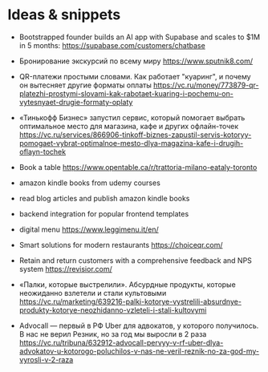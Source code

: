 # Ideas & snippets

- Bootstrapped founder builds an AI app with Supabase and scales to $1M in 5 months: <https://supabase.com/customers/chatbase>

- Бронирование экскурсий по всему миру <https://www.sputnik8.com/>

- QR-платежи простыми словами. Как работает "куаринг", и почему он вытесняет другие форматы оплаты <https://vc.ru/money/773879-qr-platezhi-prostymi-slovami-kak-rabotaet-kuaring-i-pochemu-on-vytesnyaet-drugie-formaty-oplaty>

- «Тинькофф Бизнес» запустил сервис, который помогает выбрать оптимальное место для магазина, кафе и других офлайн-точек <https://vc.ru/services/866906-tinkoff-biznes-zapustil-servis-kotoryy-pomogaet-vybrat-optimalnoe-mesto-dlya-magazina-kafe-i-drugih-oflayn-tochek>

- Book a table <https://www.opentable.ca/r/trattoria-milano-eataly-toronto>

- amazon kindle books from udemy courses

- read blog articles and publish amazon kindle books

- backend integration for popular frontend templates

- digital menu <https://www.leggimenu.it/en/>

- Smart solutions for modern restaurants <https://choiceqr.com/>

- Retain and return customers with a comprehensive feedback and NPS system <https://revisior.com/>

- «Палки, которые выстрелили». Абсурдные продукты, которые неожиданно взлетели и стали культовыми <https://vc.ru/marketing/639216-palki-kotorye-vystrelili-absurdnye-produkty-kotorye-neozhidanno-vzleteli-i-stali-kultovymi>

- Advocall — первый в РФ Uber для адвокатов, у которого получилось. В нас не верил Резник, но за год мы выросли в 2 раза <https://vc.ru/tribuna/632912-advocall-pervyy-v-rf-uber-dlya-advokatov-u-kotorogo-poluchilos-v-nas-ne-veril-reznik-no-za-god-my-vyrosli-v-2-raza>
